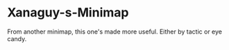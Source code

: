 # Xanaguy-s-Minimap
From another minimap, this one's made more useful. Either by tactic or eye candy.
